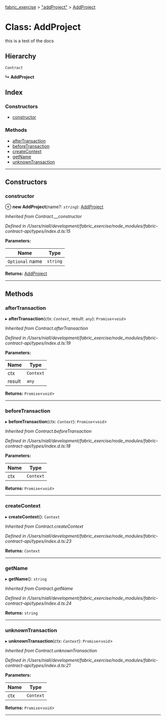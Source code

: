 [fabric_exercise](../README.md) > ["addProject"](../modules/_addproject_.md) > [AddProject](../classes/_addproject_.addproject.md)

# Class: AddProject

this is a test of the docs

## Hierarchy

 `Contract`

**↳ AddProject**

## Index

### Constructors

* [constructor](_addproject_.addproject.md#constructor)

### Methods

* [afterTransaction](_addproject_.addproject.md#aftertransaction)
* [beforeTransaction](_addproject_.addproject.md#beforetransaction)
* [createContext](_addproject_.addproject.md#createcontext)
* [getName](_addproject_.addproject.md#getname)
* [unknownTransaction](_addproject_.addproject.md#unknowntransaction)

---

## Constructors

<a id="constructor"></a>

###  constructor

⊕ **new AddProject**(name?: *`string`*): [AddProject](_addproject_.addproject.md)

*Inherited from Contract.__constructor*

*Defined in /Users/niall/development/fabric_exercise/node_modules/fabric-contract-api/types/index.d.ts:15*

**Parameters:**

| Name | Type |
| ------ | ------ |
| `Optional` name | `string` |

**Returns:** [AddProject](_addproject_.addproject.md)

___

## Methods

<a id="aftertransaction"></a>

###  afterTransaction

▸ **afterTransaction**(ctx: *`Context`*, result: *`any`*): `Promise`<`void`>

*Inherited from Contract.afterTransaction*

*Defined in /Users/niall/development/fabric_exercise/node_modules/fabric-contract-api/types/index.d.ts:19*

**Parameters:**

| Name | Type |
| ------ | ------ |
| ctx | `Context` |
| result | `any` |

**Returns:** `Promise`<`void`>

___
<a id="beforetransaction"></a>

###  beforeTransaction

▸ **beforeTransaction**(ctx: *`Context`*): `Promise`<`void`>

*Inherited from Contract.beforeTransaction*

*Defined in /Users/niall/development/fabric_exercise/node_modules/fabric-contract-api/types/index.d.ts:18*

**Parameters:**

| Name | Type |
| ------ | ------ |
| ctx | `Context` |

**Returns:** `Promise`<`void`>

___
<a id="createcontext"></a>

###  createContext

▸ **createContext**(): `Context`

*Inherited from Contract.createContext*

*Defined in /Users/niall/development/fabric_exercise/node_modules/fabric-contract-api/types/index.d.ts:23*

**Returns:** `Context`

___
<a id="getname"></a>

###  getName

▸ **getName**(): `string`

*Inherited from Contract.getName*

*Defined in /Users/niall/development/fabric_exercise/node_modules/fabric-contract-api/types/index.d.ts:24*

**Returns:** `string`

___
<a id="unknowntransaction"></a>

###  unknownTransaction

▸ **unknownTransaction**(ctx: *`Context`*): `Promise`<`void`>

*Inherited from Contract.unknownTransaction*

*Defined in /Users/niall/development/fabric_exercise/node_modules/fabric-contract-api/types/index.d.ts:21*

**Parameters:**

| Name | Type |
| ------ | ------ |
| ctx | `Context` |

**Returns:** `Promise`<`void`>

___

